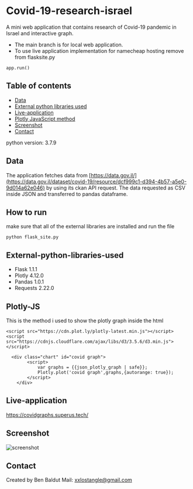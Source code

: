 # Covid-19-research-israel

A mini web application that contains research of Covid-19 pandemic in Israel and interactive graph.
* The main branch is for local web application.
* To use live application implementation for namecheap hosting remove from flasksite.py 
```
app.run()
```

## Table of contents
* [Data](#Data)
* [External python libraries used](#External-python-libraries-used)
* [Live-application](#Live-application)
* [Plotly JavaScript method](#Plotly-JS)
* [Screenshot](#Screenshot)
* [Contact](#contact)

python version: 3.7.9
## Data
The application fetches data from [https://data.gov.il/](https://data.gov.il/dataset/covid-19/resource/dcf999c1-d394-4b57-a5e0-9d014a62e046) by using its ckan API request.
The data requested as CSV inside JSON and transferred to pandas dataframe.
## How to run
make sure that all of the external libraries are installed and run the file
```
python flask_site.py
```
## External-python-libraries-used
* Flask 1.1.1
* Plotly 4.12.0
* Pandas 1.0.1
* Requests 2.22.0


## Plotly-JS
This is the method i used to show the plotly graph inside the html
```
<script src="https://cdn.plot.ly/plotly-latest.min.js"></script>
<script src="https://cdnjs.cloudflare.com/ajax/libs/d3/3.5.6/d3.min.js"></script>

  <div class="chart" id="covid graph"> 
        <script>
            var graphs = {{json_plotly_graph | safe}};
            Plotly.plot('covid graph',graphs,{autorange: true});
        </script>
    </div>
```


## Live-application
https://covidgraphs.superus.tech/

## Screenshot
![screenshot](https://i.postimg.cc/VLw4FsdV/Screenshot-4.png)



## Contact
Created by Ben Baldut Mail: xxlostangle@gmail.com

